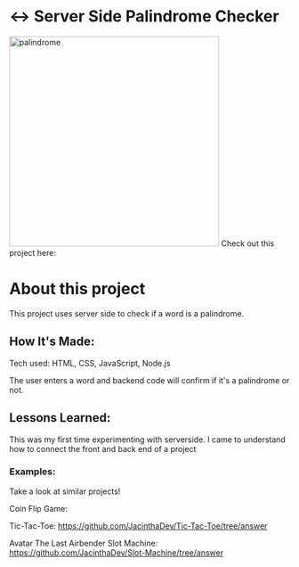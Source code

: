 # ↔️ Server Side Palindrome Checker

<img width="377" alt="palindrome" src="https://github.com/JacinthaDev/node-palindrome-bootcamp/assets/129231721/071f49cb-cdf2-44fc-ac03-2c9c0bb38191">
Check out this project here: 

# About this project
This project uses server side to check if a word is a palindrome.


## How It's Made:
Tech used: HTML, CSS, JavaScript, Node.js

The user enters a word and backend code will confirm if it's a palindrome or not.



## Lessons Learned:
This was my first time experimenting with serverside. I came to understand how to connect the front and back end of a project

### Examples:
Take a look at similar projects!

Coin Flip Game: 

Tic-Tac-Toe: https://github.com/JacinthaDev/Tic-Tac-Toe/tree/answer

Avatar The Last Airbender Slot Machine: https://github.com/JacinthaDev/Slot-Machine/tree/answer


